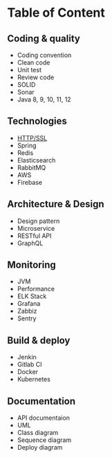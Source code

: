 # Table of Content
## Coding & quality
- Coding convention
- Clean code
- Unit test
- Review code
- SOLID
- Sonar
- Java 8, 9, 10, 11, 12

## Technologies
- [HTTP/SSL](01_https_ssl)
- Spring
- Redis
- Elasticsearch
- RabbitMQ
- AWS
- Firebase

## Architecture & Design
- Design pattern
- Microservice
- RESTful API
- GraphQL

## Monitoring
- JVM
- Performance
- ELK Stack
- Grafana
- Zabbiz
- Sentry

## Build & deploy
- Jenkin
- Gitlab CI
- Docker
- Kubernetes

## Documentation
- API documentaion
- UML
- Class diagram
- Sequence diagram
- Deploy diagram
